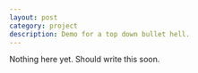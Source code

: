 ```yaml
---
layout: post
category: project
description: Demo for a top down bullet hell.
---
```


Nothing here yet. Should write this soon.